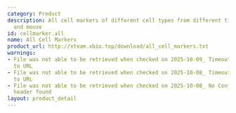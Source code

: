 ```yaml
---
category: Product
description: All cell markers of different cell types from different tissues in human
  and mouse
id: cellmarker.all
name: All Cell Markers
product_url: http://xteam.xbio.top/download/all_cell_markers.txt
warnings:
- File was not able to be retrieved when checked on 2025-10-09_ Timeout connecting
  to URL
- File was not able to be retrieved when checked on 2025-10-08_ Timeout connecting
  to URL
- File was not able to be retrieved when checked on 2025-10-08_ No Content-Length
  header found
layout: product_detail
---
```


